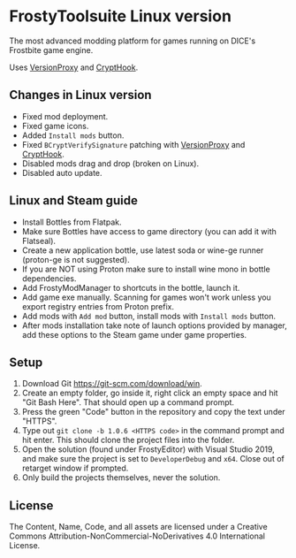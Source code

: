# FrostyToolsuite Linux version
The most advanced modding platform for games running on DICE's Frostbite game engine.

Uses [VersionProxy](https://github.com/maniman303/frosty-version-proxy) and [CryptHook](https://github.com/maniman303/CryptHook).

## Changes in Linux version

- Fixed mod deployment.
- Fixed game icons.
- Added `Install mods` button.
- Fixed `BCryptVerifySignature` patching with [VersionProxy](https://github.com/maniman303/frosty-version-proxy) and [CryptHook](https://github.com/maniman303/CryptHook).
- Disabled mods drag and drop (broken on Linux).
- Disabled auto update.

## Linux and Steam guide

- Install Bottles from Flatpak.
- Make sure Bottles have access to game directory (you can add it with Flatseal).
- Create a new application bottle, use latest soda or wine-ge runner (proton-ge is not suggested).
- If you are NOT using Proton make sure to install wine mono in bottle dependencies.
- Add FrostyModManager to shortcuts in the bottle, launch it.
- Add game exe manually. Scanning for games won't work unless you export registry entries from Proton prefix.
- Add mods with `Add mod` button, install mods with `Install mods` button.
- After mods installation take note of launch options provided by manager, add these options to the Steam game under game properties.

## Setup

1. Download Git https://git-scm.com/download/win.
2. Create an empty folder, go inside it, right click an empty space and hit "Git Bash Here". That should open up a command prompt.
3. Press the green "Code" button in the repository and copy the text under "HTTPS".
4. Type out ``git clone -b 1.0.6 <HTTPS code>`` in the command prompt and hit enter. This should clone the project files into the folder.
5. Open the solution (found under FrostyEditor) with Visual Studio 2019, and make sure the project is set to ``DeveloperDebug`` and ``x64``. Close out of retarget window if prompted.
6. Only build the projects themselves, never the solution.

## License
The Content, Name, Code, and all assets are licensed under a Creative Commons Attribution-NonCommercial-NoDerivatives 4.0 International License.
